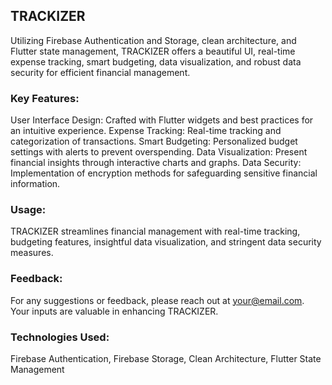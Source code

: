 ## TRACKIZER

Utilizing Firebase Authentication and Storage, clean architecture, and Flutter state management, TRACKIZER offers a beautiful UI, real-time expense tracking, smart budgeting, data visualization, and robust data security for efficient financial management.

### Key Features:

User Interface Design: Crafted with Flutter widgets and best practices for an intuitive experience.
Expense Tracking: Real-time tracking and categorization of transactions.
Smart Budgeting: Personalized budget settings with alerts to prevent overspending.
Data Visualization: Present financial insights through interactive charts and graphs.
Data Security: Implementation of encryption methods for safeguarding sensitive financial information.

### Usage:
TRACKIZER streamlines financial management with real-time tracking, budgeting features, insightful data visualization, and stringent data security measures.

### Feedback:
For any suggestions or feedback, please reach out at your@email.com. Your inputs are valuable in enhancing TRACKIZER.

### Technologies Used:
Firebase Authentication, Firebase Storage, Clean Architecture, Flutter State Management
